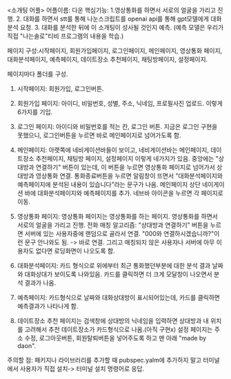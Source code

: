 <소개팅 어플>
어플이름: 다온
핵심기능: 
1.영상통화를 하면서 서로의 얼굴을 가리고 진행. 
2. 대화를 하면서 stt를 통해 나눈스크립트를 openai api를 통해 gpt모델에게 대화분석 요청.
3. 대화를 분석한 뒤에 이 소개팅이 성사될 것인지 예측. (예측 모델은 우리가 직접 "나는솔로"티비 프로그램의 내용을 학습.)

페이지 구성:시작페이지, 회원가입페이지, 로그인페이지, 메인페이지, 영상통화 페이지, 대화분석페이지, 예측페이지, 데이트장소 추천페이지, 채팅방페이지, 설정페이지.

페이지마다 폴더를 구성.

1. 시작페이지: 회원가입, 로그인버튼.

2. 회원가입 페이지: 아이디, 비밀번호, 성별, 주소, 닉네임, 프로필사진 업로드. 이렇게 6가지를 기입.

3. 로그인 페이지: 아이디와 비밀번호를 적는 칸, 로그인 버튼. 지금은 로그인 구현을 못했으니, 로그인버튼을 누르면 바로 메인페이지로 넘어가도록 함.

4. 메인페이지: 아랫쪽에 네비게이션바들이 보이고, 네비게이션바는 메인페이지, 데이트장소 추천페이지, 채팅방 페이지, 설정페이지 이렇게 네가지가 있음. 중앙에는 "상대방과 연결하기" 버튼이 있는데, 이 버튼을 누르면 영상통화 페이지로 넘어가서 상대방과 영상통화 연결.
​통화종료버튼을 누르면 알림창이 뜨면서 "대화분석페이지와 예측페이지에 분석된 내용이 있습니다"라는 문구가 나옴. 메인페이지 상단 네이게이션 바에 대화분석페이지와 예측페이지를 추가. 네브바 아이콘을 누르면 각 페이지로 이동.

5. 영상통화 페이지: 영상통화 페이지는 영상통화를 하는 페이지. 영상통화를 하면서 서로의 얼굴을 가리고 진행. 전화 매칭 알고리즘: "상대방과 연결하기" 버튼을 누르면 서버에 있는 사용자중에 랜덤으로 골라서 연결. "000와 연결하시겠습니까?"이런 문구 안나와도 됨. -> 바로 연결. 그리고 매칭되지 않은 사용자나 서버에 아무 이용자도 없다면 로딩화면이 나오도록 함.

6. 대화분석페이지: 카드 형식으로 위에부터 최근 통화했던부분에 대한 분석 결과 날짜와 대화상대가 보이도록 나와있음. 카드를 클릭하면 더 크게 모달창이 나오면서 분석 결과가 나옴.

7. 예측페이지: 카드형식으로 날짜와 대화상대방이 표시되어있는데, 카드를 클릭하면 예측결과가 나타나게 함.

8. 데이트장소 추천 페이지는 검색창에 상대방의 닉네임을 입력하면 상대방과 내 위치를 고려해서 추천 데이트장소가 카드형식으로 나옴.(아직 구현x)
설정 페이지는 주소 수정, 로그아웃버튼, 회원탈퇴버튼을 넣어주도록 하고 맨 아래 "made by daon".


주의할 점: 패키지나 라이브러리를 추가할 때 pubspec.yalm에 추가하지 말고 터미널에서 사용자가 직접 설치-> 터미널 설치 명령어로 응답.

